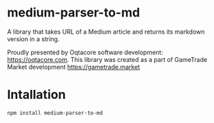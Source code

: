 # medium-parser-to-md
A library that takes URL of a Medium article and returns its markdown version in a string.

Proudly presented by Oqtacore software development: https://oqtacore.com. This library was created as a part of GameTrade Market development https://gametrade.market

# Intallation
    npm install medium-parser-to-md
